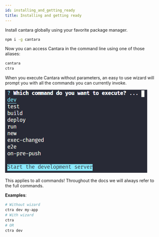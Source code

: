 ```yaml
---
id: installing_and_getting_ready
title: Installing and getting ready
---
```


Install cantara globally using your favorite package manager.

```bash
npm i -g cantara
```

Now you can access Cantara in the command line using one of those aliases:

```bash
cantara
ctra
```

When you execute Cantara without parameters, an easy to use wizard will prompt you with all the commands you can currently invoke.

![Cantara CLI Wizard](/img/ctra_wizard.png)

This applies to all commands! Throughout the docs we will always refer to the full commands.

**Examples**:

```bash
# Without wizard
ctra dev my-app
# With wizard
ctra
# OR
ctra dev
```
